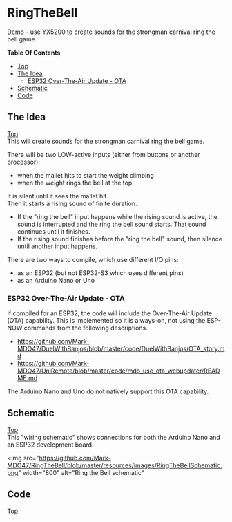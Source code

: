 # RingTheBell
Demo - use YX5200 to create sounds for the strongman carnival ring the bell game.

**Table Of Contents**
* [Top](#ringthebell "Top")
* [The Idea](#the-idea "The Idea")
  * [ESP32 Over-The-Air Update - OTA](#esp32-over\-the\-air-update-\--ota "ESP32 Over-The-Air Update - OTA")
* [Schematic](#schematic "Schematic")
* [Code](#code "Code")

## The Idea
[Top](#ringthebell "Top")<br>
This will create sounds for the strongman carnival ring the bell game.

There will be two LOW-active inputs (either from buttons or another processor):
- when the mallet hits to start the weight climbing
- when the weight rings the bell at the top

It is silent until it sees the mallet hit.<br>
Then it starts a rising sound of finite duration.
- If the "ring the bell" input happens while the rising sound is active, the sound is interrupted and the ring the bell sound starts. That sound continues until it finishes.
- If the rising sound finishes before the "ring the bell" sound, then silence until another input happens.

There are two ways to compile, which use different I/O pins:
- as an ESP32 (but not ESP32-S3 which uses different pins)
- as an Arduino Nano or Uno

### ESP32 Over-The-Air Update - OTA
If compiled for an ESP32, the code will include the Over-The-Air Update (OTA) capability. This is implemented so it is always-on, not using the ESP-NOW commands from the following descriptions.
- https://github.com/Mark-MDO47/DuelWithBanjos/blob/master/code/DuelWithBanjos/OTA_story.md
- https://github.com/Mark-MDO47/UniRemote/blob/master/code/mdo_use_ota_webupdater/README.md

The Arduino Nano and Uno do not natively support this OTA capability.

## Schematic
[Top](#ringthebell "Top")<br>
This "wiring schematic" shows connections for both the Arduino Nano and an ESP32 development board.

<img src="https://github.com/Mark-MDO47/RingTheBell/blob/master/resources/images/RingTheBellSchematic.png" width="800" alt="Ring the Bell schematic"

## Code
[Top](#ringthebell "Top")<br>
